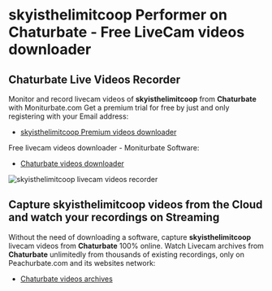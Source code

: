 # skyisthelimitcoop Performer on Chaturbate - Free LiveCam videos downloader

## Chaturbate Live Videos Recorder

Monitor and record livecam videos of **skyisthelimitcoop** from **Chaturbate** with Moniturbate.com
Get a premium trial for free by just and only registering with your Email address:
* [skyisthelimitcoop Premium videos downloader](https://moniturbate.com/request-demo-licence-key.html)

Free livecam videos downloader - Moniturbate Software:
* [Chaturbate videos downloader](https://moniturbate.com/moniturbate-download-software.html)

![skyisthelimitcoop livecam videos recorder](https://peachurnet.com/templates/moniturbate-software.png)


## Capture skyisthelimitcoop videos from the Cloud and watch your recordings on Streaming

Without the need of downloading a software, capture **skyisthelimitcoop** livecam videos from **Chaturbate** 100% online.
Watch Livecam archives from **Chaturbate** unlimitedly from thousands of existing recordings, only on Peachurbate.com and its websites network:
* [Chaturbate videos archives](https://peachurnet.com/)